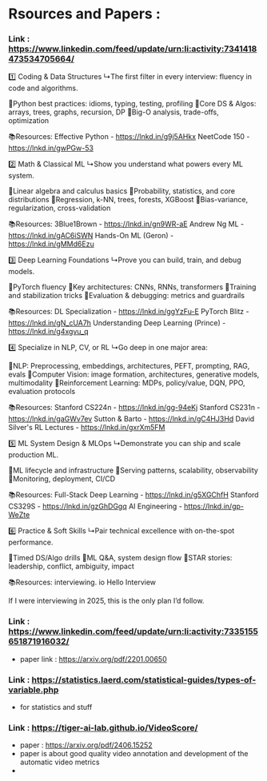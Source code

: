 
# Rsources and Papers :
### Link : https://www.linkedin.com/feed/update/urn:li:activity:7341418473534705664/

1️⃣ Coding & Data Structures
↳The first filter in every interview: fluency in code and algorithms.

🔸Python best practices: idioms, typing, testing, profiling
🔸Core DS & Algos: arrays, trees, graphs, recursion, DP
🔸Big-O analysis, trade-offs, optimization

📚Resources: 
Effective Python - https://lnkd.in/g9j5AHkx
NeetCode 150 - https://lnkd.in/gwPGw-53 

2️⃣ Math & Classical ML
↳Show you understand what powers every ML system.

🔸Linear algebra and calculus basics
🔸Probability, statistics, and core distributions
🔸Regression, k-NN, trees, forests, XGBoost
🔸Bias-variance, regularization, cross-validation

📚Resources: 
3Blue1Brown - https://lnkd.in/gn9WR-aE
Andrew Ng ML - https://lnkd.in/gAC6iSWN
Hands-On ML (Geron) - https://lnkd.in/gMMd6Ezu

3️⃣ Deep Learning Foundations
↳Prove you can build, train, and debug models.

🔸PyTorch fluency
🔸Key architectures: CNNs, RNNs, transformers
🔸Training and stabilization tricks
🔸Evaluation & debugging: metrics and guardrails

📚Resources: 
DL Specialization - https://lnkd.in/ggYzFu-E 
PyTorch Blitz - https://lnkd.in/gN_cUA7h
Understanding Deep Learning (Prince) - https://lnkd.in/g4xgvu_q

4️⃣ Specialize in NLP, CV, or RL
↳Go deep in one major area:

🔸NLP: Preprocessing, embeddings, architectures, PEFT, prompting, RAG, evals
🔸Computer Vision: image formation, architectures, generative models, multimodality
🔸Reinforcement Learning: MDPs, policy/value, DQN, PPO, evaluation protocols

📚Resources: 
Stanford CS224n - https://lnkd.in/gg-94eKj
Stanford CS231n - https://lnkd.in/gaGWv7ev
Sutton & Barto - https://lnkd.in/gC4HJ3Hd
David Silver's RL Lectures - https://lnkd.in/gxrXm5FM

5️⃣ ML System Design & MLOps
↳Demonstrate you can ship and scale production ML.

🔸ML lifecycle and infrastructure
🔸Serving patterns, scalability, observability
🔸Monitoring, deployment, CI/CD

📚Resources: 
Full-Stack Deep Learning - https://lnkd.in/g5XGChfH
Stanford CS329S - https://lnkd.in/gzGhDGgq 
AI Engineering - https://lnkd.in/gp-WeZte

6️⃣ Practice & Soft Skills
↳Pair technical excellence with on-the-spot performance.

🔸Timed DS/Algo drills
🔸ML Q&A, system design flow
🔸STAR stories: leadership, conflict, ambiguity, impact

📚Resources: 
interviewing. io 
Hello Interview

If I were interviewing in 2025, this is the only plan I’d follow.


### Link : https://www.linkedin.com/feed/update/urn:li:activity:7335155651871916032/ 

- paper link : https://arxiv.org/pdf/2201.00650

### Link : https://statistics.laerd.com/statistical-guides/types-of-variable.php
- for statistics and stuff

### Link : https://tiger-ai-lab.github.io/VideoScore/
- paper : https://arxiv.org/pdf/2406.15252
- paper is about good quality video annotation and development of the automatic video metrics 
- 
